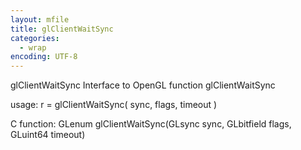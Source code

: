 ```yaml
---
layout: mfile
title: glClientWaitSync
categories:
  - wrap
encoding: UTF-8
---
```


glClientWaitSync  Interface to OpenGL function glClientWaitSync

usage:  r = glClientWaitSync( sync, flags, timeout )

C function:  GLenum glClientWaitSync(GLsync sync, GLbitfield flags, GLuint64 timeout)
